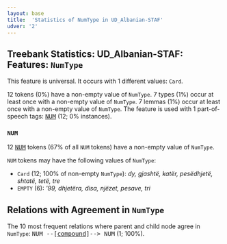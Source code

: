 ```yaml
---
layout: base
title:  'Statistics of NumType in UD_Albanian-STAF'
udver: '2'
---
```


## Treebank Statistics: UD_Albanian-STAF: Features: `NumType`

This feature is universal.
It occurs with 1 different values: `Card`.

12 tokens (0%) have a non-empty value of `NumType`.
7 types (1%) occur at least once with a non-empty value of `NumType`.
7 lemmas (1%) occur at least once with a non-empty value of `NumType`.
The feature is used with 1 part-of-speech tags: <tt><a href="sq_staf-pos-NUM.html">NUM</a></tt> (12; 0% instances).

### `NUM`

12 <tt><a href="sq_staf-pos-NUM.html">NUM</a></tt> tokens (67% of all `NUM` tokens) have a non-empty value of `NumType`.

`NUM` tokens may have the following values of `NumType`:

* `Card` (12; 100% of non-empty `NumType`): <em>dy, gjashtë, katër, pesëdhjetë, shtatë, tetë, tre</em>
* `EMPTY` (6): <em>'99, dhjetëra, disa, njëzet, pesave, tri</em>

## Relations with Agreement in `NumType`

The 10 most frequent relations where parent and child node agree in `NumType`:
<tt>NUM --[<tt><a href="sq_staf-dep-compound.html">compound</a></tt>]--> NUM</tt> (1; 100%).

